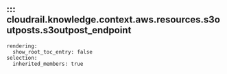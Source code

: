 ## ::: cloudrail.knowledge.context.aws.resources.s3outposts.s3outpost_endpoint
    rendering:
      show_root_toc_entry: false
    selection:
      inherited_members: true
